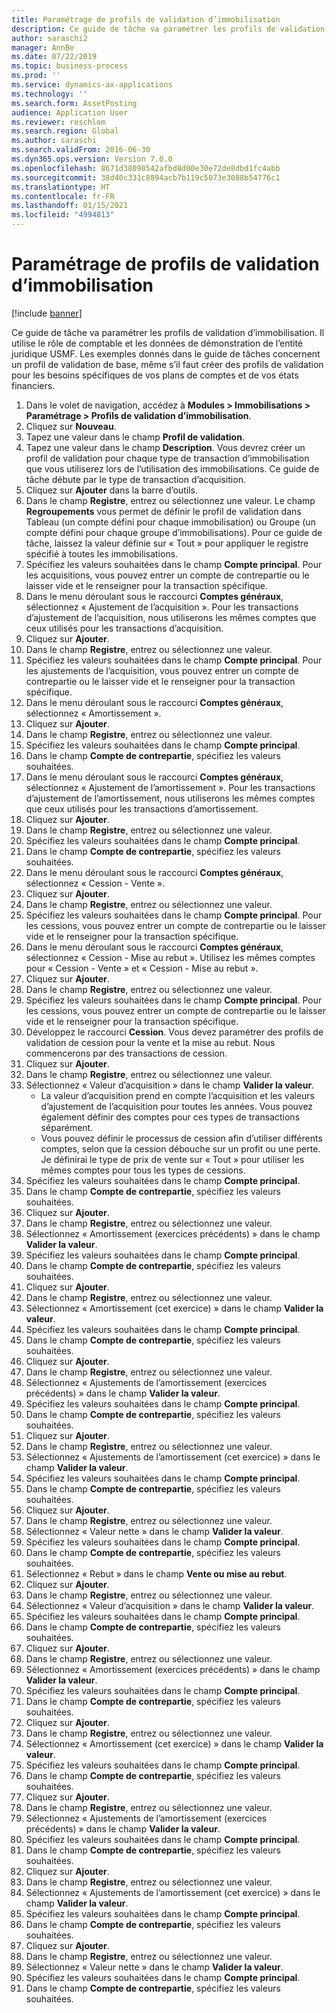 ```yaml
---
title: Paramétrage de profils de validation d’immobilisation
description: Ce guide de tâche va paramétrer les profils de validation d’immobilisation.
author: saraschi2
manager: AnnBe
ms.date: 07/22/2019
ms.topic: business-process
ms.prod: ''
ms.service: dynamics-ax-applications
ms.technology: ''
ms.search.form: AssetPosting
audience: Application User
ms.reviewer: roschlom
ms.search.region: Global
ms.author: saraschi
ms.search.validFrom: 2016-06-30
ms.dyn365.ops.version: Version 7.0.0
ms.openlocfilehash: 8671d38098542afbd8d00e30e72de8dbd1fc4abb
ms.sourcegitcommit: 38d40c331c8894acb7b119c5073e3088b54776c1
ms.translationtype: HT
ms.contentlocale: fr-FR
ms.lasthandoff: 01/15/2021
ms.locfileid: "4994813"
---
```

# <a name="set-up-fixed-asset-posting-profiles"></a>Paramétrage de profils de validation d’immobilisation

[!include [banner](../../includes/banner.md)]

Ce guide de tâche va paramétrer les profils de validation d’immobilisation.  Il utilise le rôle de comptable et les données de démonstration de l’entité juridique USMF.  Les exemples donnés dans le guide de tâches concernent un profil de validation de base, même s’il faut créer des profils de validation pour les besoins spécifiques de vos plans de comptes et de vos états financiers.

1. Dans le volet de navigation, accédez à **Modules > Immobilisations > Paramétrage > Profils de validation d’immobilisation**.
2. Cliquez sur **Nouveau**.
3. Tapez une valeur dans le champ **Profil de validation**.
4. Tapez une valeur dans le champ **Description**. Vous devrez créer un profil de validation pour chaque type de transaction d’immobilisation que vous utiliserez lors de l’utilisation des immobilisations. Ce guide de tâche débute par le type de transaction d’acquisition.  
5. Cliquez sur **Ajouter** dans la barre d’outils.
6. Dans le champ **Registre**, entrez ou sélectionnez une valeur. Le champ **Regroupements** vous permet de définir le profil de validation dans Tableau (un compte défini pour chaque immobilisation) ou Groupe (un compte défini pour chaque groupe d’immobilisations). Pour ce guide de tâche, laissez la valeur définie sur « Tout » pour appliquer le registre spécifié à toutes les immobilisations.  
7. Spécifiez les valeurs souhaitées dans le champ **Compte principal**. Pour les acquisitions, vous pouvez entrer un compte de contrepartie ou le laisser vide et le renseigner pour la transaction spécifique.    
8. Dans le menu déroulant sous le raccourci **Comptes généraux**, sélectionnez « Ajustement de l’acquisition ». Pour les transactions d’ajustement de l’acquisition, nous utiliserons les mêmes comptes que ceux utilisés pour les transactions d’acquisition.  
9. Cliquez sur **Ajouter**.
10. Dans le champ **Registre**, entrez ou sélectionnez une valeur.
11. Spécifiez les valeurs souhaitées dans le champ **Compte principal**. Pour les ajustements de l’acquisition, vous pouvez entrer un compte de contrepartie ou le laisser vide et le renseigner pour la transaction spécifique.    
12. Dans le menu déroulant sous le raccourci **Comptes généraux**, sélectionnez « Amortissement ».
13. Cliquez sur **Ajouter**.
14. Dans le champ **Registre**, entrez ou sélectionnez une valeur.
15. Spécifiez les valeurs souhaitées dans le champ **Compte principal**.
16. Dans le champ **Compte de contrepartie**, spécifiez les valeurs souhaitées.
17. Dans le menu déroulant sous le raccourci **Comptes généraux**, sélectionnez « Ajustement de l’amortissement ». Pour les transactions d’ajustement de l’amortissement, nous utiliserons les mêmes comptes que ceux utilisés pour les transactions d’amortissement.  
18. Cliquez sur **Ajouter**.
19. Dans le champ **Registre**, entrez ou sélectionnez une valeur.
20. Spécifiez les valeurs souhaitées dans le champ **Compte principal**.
21. Dans le champ **Compte de contrepartie**, spécifiez les valeurs souhaitées.
22. Dans le menu déroulant sous le raccourci **Comptes généraux**, sélectionnez « Cession - Vente ».
23. Cliquez sur **Ajouter**.
24. Dans le champ **Registre**, entrez ou sélectionnez une valeur.
25. Spécifiez les valeurs souhaitées dans le champ **Compte principal**. Pour les cessions, vous pouvez entrer un compte de contrepartie ou le laisser vide et le renseigner pour la transaction spécifique.  
26. Dans le menu déroulant sous le raccourci **Comptes généraux**, sélectionnez « Cession - Mise au rebut ». Utilisez les mêmes comptes pour « Cession - Vente » et « Cession - Mise au rebut ».  
27. Cliquez sur **Ajouter**.
28. Dans le champ **Registre**, entrez ou sélectionnez une valeur.
29. Spécifiez les valeurs souhaitées dans le champ **Compte principal**. Pour les cessions, vous pouvez entrer un compte de contrepartie ou le laisser vide et le renseigner pour la transaction spécifique.  
30. Développez le raccourci **Cession**. Vous devez paramétrer des profils de validation de cession pour la vente et la mise au rebut.  Nous commencerons par des transactions de cession.  
31. Cliquez sur **Ajouter**.
32. Dans le champ **Registre**, entrez ou sélectionnez une valeur.
33. Sélectionnez « Valeur d’acquisition » dans le champ **Valider la valeur**.
    * La valeur d’acquisition prend en compte l’acquisition et les valeurs d’ajustement de l’acquisition pour toutes les années. Vous pouvez également définir des comptes pour ces types de transactions séparément.  
    * Vous pouvez définir le processus de cession afin d’utiliser différents comptes, selon que la cession débouche sur un profit ou une perte. Je définirai le type de prix de vente sur « Tout » pour utiliser les mêmes comptes pour tous les types de cessions.  
34. Spécifiez les valeurs souhaitées dans le champ **Compte principal**.
35. Dans le champ **Compte de contrepartie**, spécifiez les valeurs souhaitées.
36. Cliquez sur **Ajouter**.
37. Dans le champ **Registre**, entrez ou sélectionnez une valeur.
38. Sélectionnez « Amortissement (exercices précédents) » dans le champ **Valider la valeur**.  
38. Spécifiez les valeurs souhaitées dans le champ **Compte principal**.
39. Dans le champ **Compte de contrepartie**, spécifiez les valeurs souhaitées.
40. Cliquez sur **Ajouter**.
41. Dans le champ **Registre**, entrez ou sélectionnez une valeur.
42. Sélectionnez « Amortissement (cet exercice) » dans le champ **Valider la valeur**.
43. Spécifiez les valeurs souhaitées dans le champ **Compte principal**.
44. Dans le champ **Compte de contrepartie**, spécifiez les valeurs souhaitées.
45. Cliquez sur **Ajouter**.
46. Dans le champ **Registre**, entrez ou sélectionnez une valeur.
47. Sélectionnez « Ajustements de l’amortissement (exercices précédents) » dans le champ **Valider la valeur**.
48. Spécifiez les valeurs souhaitées dans le champ **Compte principal**.
49. Dans le champ **Compte de contrepartie**, spécifiez les valeurs souhaitées.
50. Cliquez sur **Ajouter**.
51. Dans le champ **Registre**, entrez ou sélectionnez une valeur.
52. Sélectionnez « Ajustements de l’amortissement (cet exercice) » dans le champ **Valider la valeur**.
53. Spécifiez les valeurs souhaitées dans le champ **Compte principal**.
54. Dans le champ **Compte de contrepartie**, spécifiez les valeurs souhaitées.
55. Cliquez sur **Ajouter**.
56. Dans le champ **Registre**, entrez ou sélectionnez une valeur.
57. Sélectionnez « Valeur nette » dans le champ **Valider la valeur**.
58. Spécifiez les valeurs souhaitées dans le champ **Compte principal**.
59. Dans le champ **Compte de contrepartie**, spécifiez les valeurs souhaitées.
60. Sélectionnez « Rebut » dans le champ **Vente ou mise au rebut**.
61. Cliquez sur **Ajouter**.
62. Dans le champ **Registre**, entrez ou sélectionnez une valeur.
63. Sélectionnez « Valeur d’acquisition » dans le champ **Valider la valeur**.
64. Spécifiez les valeurs souhaitées dans le champ **Compte principal**.
65. Dans le champ **Compte de contrepartie**, spécifiez les valeurs souhaitées.
66. Cliquez sur **Ajouter**.
67. Dans le champ **Registre**, entrez ou sélectionnez une valeur.
67. Sélectionnez « Amortissement (exercices précédents) » dans le champ **Valider la valeur**.  
68. Spécifiez les valeurs souhaitées dans le champ **Compte principal**.
69. Dans le champ **Compte de contrepartie**, spécifiez les valeurs souhaitées.
70. Cliquez sur **Ajouter**.
71. Dans le champ **Registre**, entrez ou sélectionnez une valeur.
72. Sélectionnez « Amortissement (cet exercice) » dans le champ **Valider la valeur**.
73. Spécifiez les valeurs souhaitées dans le champ **Compte principal**.
74. Dans le champ **Compte de contrepartie**, spécifiez les valeurs souhaitées.
75. Cliquez sur **Ajouter**.
76. Dans le champ **Registre**, entrez ou sélectionnez une valeur.
77. Sélectionnez « Ajustements de l’amortissement (exercices précédents) » dans le champ **Valider la valeur**.
78. Spécifiez les valeurs souhaitées dans le champ **Compte principal**.
79. Dans le champ **Compte de contrepartie**, spécifiez les valeurs souhaitées.
80. Cliquez sur **Ajouter**.
81. Dans le champ **Registre**, entrez ou sélectionnez une valeur.
82. Sélectionnez « Ajustements de l’amortissement (cet exercice) » dans le champ **Valider la valeur**.
83. Spécifiez les valeurs souhaitées dans le champ **Compte principal**.
84. Dans le champ **Compte de contrepartie**, spécifiez les valeurs souhaitées.
85. Cliquez sur **Ajouter**.
86. Dans le champ **Registre**, entrez ou sélectionnez une valeur.
87. Sélectionnez « Valeur nette » dans le champ **Valider la valeur**.
88. Spécifiez les valeurs souhaitées dans le champ **Compte principal**.
89. Dans le champ **Compte de contrepartie**, spécifiez les valeurs souhaitées.

